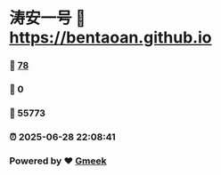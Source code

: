 # 涛安一号 :link: https://bentaoan.github.io 
### :page_facing_up: [78](https://bentaoan.github.io/tag.html) 
### :speech_balloon: 0 
### :hibiscus: 55773 
### :alarm_clock: 2025-06-28 22:08:41 
### Powered by :heart: [Gmeek](https://github.com/Meekdai/Gmeek)
